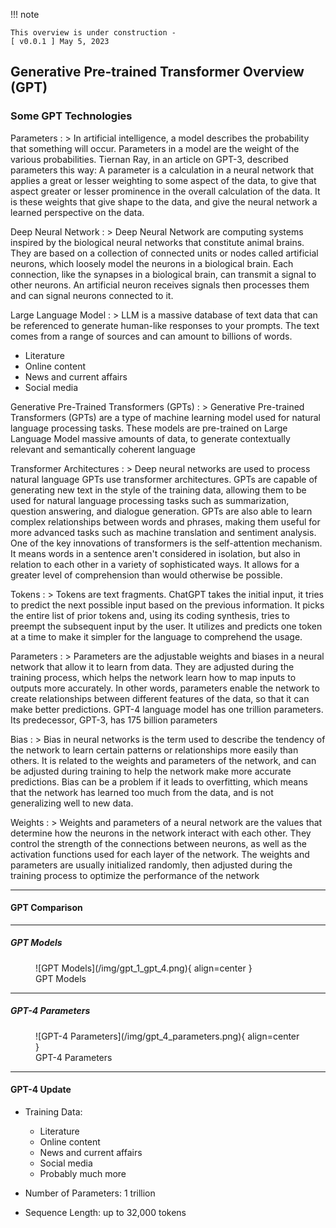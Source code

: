 !!! note
    
    This overview is under construction - 
    [ v0.0.1 ] May 5, 2023

## Generative Pre-trained Transformer Overview (GPT)

### Some GPT Technologies

Parameters
: > In artificial intelligence, a model describes the probability that something will occur. Parameters in a model are the weight of the various probabilities. Tiernan Ray, in an article on GPT-3, described parameters this way:
A parameter is a calculation in a neural network that applies a great or lesser weighting to some aspect of the data, to give that aspect greater or lesser prominence in the overall calculation of the data. It is these weights that give shape to the data, and give the neural network a learned perspective on the data.

Deep Neural Network
: > Deep Neural Network are computing systems inspired by the biological neural networks that constitute animal brains. They are based on a collection of connected units or nodes called artificial neurons, which loosely model the neurons in a biological brain. Each connection, like the synapses in a biological brain, can transmit a signal to other neurons. An artificial neuron receives signals then processes them and can signal neurons connected to it. 

Large Language Model
: > LLM is a massive database of text data that can be referenced to generate human-like responses to your prompts. The text comes from a range of sources and can amount to billions of words. 
* Literature
* Online content
* News and current affairs
* Social media

Generative Pre-Trained Transformers (GPTs)
: > Generative Pre-trained Transformers (GPTs) are a type of machine learning model used for natural language processing tasks. These models are pre-trained on Large Language Model massive amounts of data, to generate contextually relevant and semantically coherent language

Transformer Architectures
: > Deep neural networks are used to process natural language
GPTs use transformer architectures. GPTs are capable of generating new text in the style of the training data, allowing them to be used for natural language processing tasks such as summarization, question answering, and dialogue generation. GPTs are also able to learn complex relationships between words and phrases, making them useful for more advanced tasks such as machine translation and sentiment analysis. One of the key innovations of transformers is the self-attention mechanism. It means words in a sentence aren't considered in isolation, but also in relation to each other in a variety of sophisticated ways. It allows for a greater level of comprehension than would otherwise be possible.

Tokens
: > Tokens are text fragments. ChatGPT takes the initial input, it tries to predict the next possible input based on the previous information. It picks the entire list of prior tokens and, using its coding synthesis, tries to preempt the subsequent input by the user. It utilizes and predicts one token at a time to make it simpler for the language to comprehend the usage.

Parameters
: > Parameters are the adjustable weights and biases in a neural network that allow it to learn from data. They are adjusted during the training process, which helps the network learn how to map inputs to outputs more accurately. In other words, parameters enable the network to create relationships between different features of the data, so that it can make better predictions.  GPT-4 language model has one trillion parameters. Its predecessor, GPT-3, has 175 billion parameters

Bias
: > Bias in neural networks is the term used to describe the tendency of the network to learn certain patterns or relationships more easily than others. It is related to the weights and parameters of the network, and can be adjusted during training to help the network make more accurate predictions. Bias can be a problem if it leads to overfitting, which means that the network has learned too much from the data, and is not generalizing well to new data.

Weights
: > Weights and parameters of a neural network are the values that determine how the neurons in the network interact with each other. They control the strength of the connections between neurons, as well as the activation functions used for each layer of the network. The weights and parameters are usually initialized randomly, then adjusted during the training process to optimize the performance of the network







<!-- >* OpenAI stated that GPT-4 is "more reliable, creative, and able to handle much more nuanced instructions than GPT-3.5. They produced two versions of GPT-4, with context windows of 8,192 and 32,768 tokens, a significant improvement over GPT-3.5 and GPT-3, which were limited to 4,096 and 2,049 tokens respectively.

>* GPT-4, the latest of those projects, was likely trained using trillions of words of text and many thousands of powerful computer chips. The process cost over $100 million.

>* Generative pre-trained transformers (GPT) are a family of large language models (LLMs). GPT models are artificial neural networks that are based on the transformer architecture, pre-trained on large datasets of unlabelled text, and able to generate novel human-like text. https://en.wikipedia.org/wiki/Generative_pre-trained_transformer

>* Generative Pre-trained Transformers (GPTs) are a type of machine learning model used for natural language processing tasks. These models are pre-trained on massive amounts of data, such as books and web pages, to generate contextually relevant and semantically coherent language. -->

---

#### GPT Comparison

---

##### GPT Models

<figure markdown>
  ![GPT Models](/img/gpt_1_gpt_4.png){ align=center }
<figcaption>GPT Models</figcaption>
</figure>

---

##### GPT-4 Parameters

<figure markdown>
  ![GPT-4 Parameters](/img/gpt_4_parameters.png){ align=center }
<figcaption>GPT-4 Parameters</figcaption>
</figure>

---


#### GPT-4 Update

* Training Data:  
    * Literature
    * Online content
    * News and current affairs
    * Social media
    * Probably much more

* Number of Parameters: 1 trillion
* Sequence Length: up to 32,000 tokens

